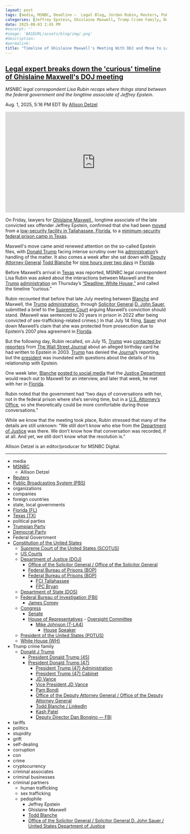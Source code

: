 ```yaml
---
layout: post
tags: [media, MSNBC, Deadline –  Legal Blog, Jordan Rubin, Reuters, Public Broadcasting System (PBS), organizations, companies, foreign countries, state local governments, Florida (FL), Texas (TX), political parties, Trumpian Party, Democrat Party, Federal Government, Constitution of the United States, Supreme Court of the United States (SCOTUS), US Courts, Department of Justice (DOJ), Federal Bureau of Prisons (BOP), Federal Bureau of Prisons (BOP), FCI Tallahassee, FPC Bryan, Department of State (DOS), Federal Bureau of Investigation (FBI), James Comey, Congress, Senate, House of Representatives,  Oversight Committee, Mike Johnson (T-LA4), House Speaker, President of the United States (POTUS), White House (WH), Donald J Trump, President Donald Trump (45), President Donald Trump (47), President Trump (47) Administration, President Trump (47) Cabinet, JD Vance, Vice President JD Vance, Pam Bondi, Office of the Deputy Attorney General / Office of the Deputy Attorney General, Todd Blanche / LinkedIn, Kash Patel, Deputy Director Dan Bongino — FBI, tariffs, politics, stupidity, grift, self-dealing, corruption, con, crime, cryptocurrency, criminal associates, criminal businesses, criminal partners, human trafficking, sex trafficking, pedophile, Jeffrey Epstein, Ghislaine Maxwell]
categories: [Jeffrey Epstein, Ghislaine Maxwell, Trump Crime Family, Donald Trump]
date: 2025-08-03 2:45 PM
#excerpt: ''
#image: 'BASEURL/assets/blog/img/.png'
#description:
#permalink:
title: "Timeline of Ghislaine Maxwell's Meeting With DOJ and Move to Low-Security Prison Questioned"
---
```



## [Legal expert breaks down the 'curious' timeline of Ghislaine Maxwell's DOJ meeting](https://www.msnbc.com/top-stories/latest/timeline-ghislaine-maxwells-doj-meeting-jeffrey-epstein-rcna222528)

*MSNBC legal correspondent Lisa Rubin recaps where things stand between the federal government and the longtime associate of Jeffrey Epstein.*

Aug. 1, 2025, 5:16 PM EDT
By [Allison Detzel](https://www.msnbc.com/author/allison-detzel-ncpn1310186)

<iframe width="560" height="315" src="https://www.youtube.com/embed/DLm4QcW-UYc?si=hMGft2ea5_jGoepH" title="YouTube video player" frameborder="0" allow="accelerometer; autoplay; clipboard-write; encrypted-media; gyroscope; picture-in-picture; web-share" referrerpolicy="strict-origin-when-cross-origin" allowfullscreen></iframe>

On Friday, lawyers for [Ghislaine Maxwell,](https://www.msnbc.com/weekends-with-alex-witt/watch/a-pardon-for-ghislaine-maxwell-would-devastate-epstein-survivors-investigative-news-editor-243890245944), longtime associate of the late convicted sex offender Jeffrey Epstein, confirmed that she had been [moved](https://www.nbcnews.com/politics/justice-department/ghislaine-maxwell-moved-federal-prison-texas-rcna222497) from a [low-security facility in Tallahassee, Florida](https://www.bop.gov/locations/institutions/tal/), to a [minimum-security federal prison camp in Texas](https://www.bop.gov/locations/institutions/bry/).

Maxwell's move came amid renewed attention on the so-called Epstein files, with [Donald Trump](https://www.msnbc.com/donald-trump) facing intense scrutiny over his [administration](https://www.whitehouse.gov/administration/)’s handling of the matter. It also comes a week after she sat down with [Deputy](https://www.justice.gov/dag/) [Attorney General](https://www.justice.gov/,) [Todd Blanche](https://www.justice.gov/dag/) for [nine hours over two days](https://www.nbcnews.com/politics/justice-department/ghislaine-maxwell-justice-department-meetings-rcna221240) in [Florida](https://www.myflorida.gov/).

Before Maxwell’s arrival in [Texas](https://www.texas.gov/) was reported, MSNBC legal correspondent Lisa Rubin was asked about the interactions between Maxwell and the [Trump](https://www.donaldjtrump.com/) [administration](https://www.whitehouse.gov/administration/) on Thursday’s [“Deadline: White House,”](https://www.msnbc.com/deadline-white-house) and called the timeline “curious.”

Rubin recounted that before that late July meeting between [Blanche](https://www.justice.gov/dag/) and Maxwell, the [Trump](https://www.donaldjtrump.com/) [administration](https://www.whitehouse.gov/administration/,), through [Solicitor General](https://www.justice.gov/osg) [D. John Sauer](https://www.justice.gov/osg/staff-profile/solicitor-general-john-sauer), submitted a brief to the [Supreme Court]() arguing Maxwell’s conviction should stand. (Maxwell was sentenced to 20 years in prison in 2022 after being convicted of sex-trafficking-related crimes.) In that July 14 filing, [Sauer](https://www.justice.gov/osg/staff-profile/solicitor-general-john-sauer) shot down Maxwell’s claim that she was protected from prosecution due to Epstein’s 2007 plea agreement in [Florida](https://www.whitehouse.gov/).

But the following day, Rubin recalled, on July 15, [Trump](https://www.donaldjtrump.com/) was [contacted by reporters](https://www.nbcnews.com/politics/donald-trump/trump-sues-wall-street-journals-publisher-reporters-epstein-article-rcna219703) from [The Wall Street Journal](https://www.wsj.com/politics/trump-jeffrey-epstein-birthday-letter-we-have-certain-things-in-common-f918d796?gaa_at=eafs&gaa_n=ASWzDAhrzZRJZRGwT2DXijaxE1QzUDuA_iuYinQNm2xTWBReWcxLu_vncHMR4wwnL4s%3D&gaa_ts=688cffa4&gaa_sig=fg7Ua6lzHc1yHe6MZEkLXpUutU30YwpHWYCpJsiO23VoFjDyNNas8KhlGq57OkJ2nUnEfyKAi10njA0PDmg3Eg%3D%3D) about an alleged birthday card he had written to Epstein in 2003. [Trump](https://www.donaldjtrump.com/) has denied the [Journal](https://www.wsj.com/)’s reporting, but the [president](https://www.whitehouse.gov/) was inundated with questions about the details of his relationship with Epstein.

One week later, [Blanche](https://www.justice.gov/dag/) [posted to social media](https://x.com/DAGToddBlanche](https://www.justice.gov/dag/)/status/1947623916538617946) that the [Justice Department](https://www.justice.gov/) would reach out to Maxwell for an interview, and later that week, he met with her in [Florida](https://www.myflorida.gov/).

Rubin noted that the government had “two days of conversations with her, not in the federal prison where she’s serving time, but in a [U.S. Attorney’s Office](https://www.justice.gov/usao-ndfl), so she theoretically could be more comfortable during those conversations.”

While we know that the meeting took place, Rubin stressed that many of the details are still unknown: “We still don’t know who else from the [Department of Justice](https://www.justice.gov/,) was there. We don’t know how that conversation was recorded, if at all. And yet, we still don’t know what the resolution is.”

Allison Detzel is an editor/producer for MSNBC Digital.

----
- media
- [MSNBC](https://www.msnbc.com/)
    - Allison Detzel
- [Reuters](https://www.reuters.com/)
- [Public Broadcasting System (PBS)](https://www.pbs.org/)
- organizations 
- companies
- foreign countries 
- state, local governments
- [Florida (FL)](https://www.myflorida.gov/)
- [Texas (TX)](https://www.texas.gov/)
- political parties 
- [Trumpian Party](https://www.gop.com/)
- [Democrat Party](https://www.democrats.org/)
- Federal Government 
- [Constitution of the United States](https://constitution.congress.gov/)
    - [Supreme Court of the United States (SCOTUS)](https://www.supremecourt.gov/)
    - [US Courts](https://www.uscourts.gov/)
    - [Department of Justice (DOJ)](https://www.justice.gov/)
        - [Office of the Solicitor General / Office of the Solicitor General](https://www.justice.gov/osg)
        - [Federal Bureau of Prisons (BOP)](https://www.bop.gov/)
        - [Federal Bureau of Prisons (BOP)](https://www.bop.gov/)
            - [FCI Tallahassee](https://www.bop.gov/locations/institutions/tal/)
            - [FPC Bryan](https://www.bop.gov/locations/institutions/bry/)
    - [Department of State (DOS)](https://www.state.gov/)
    - [Federal Bureau of Investigation (FBI)](https://www.fbi.gov/)
        - [James Comey](https://www.fbi.gov/history/directors/james-b-comey)
    - [Congress](https://www.congress.gov/)
        - [Senate](https://www.senate.gov/)
        - [House of Representatives](https://www.house.gov/)
                - [Oversight Committee](https://oversight.house.gov/)
            - [Mike Johnson (T-LA4)](https://mikejohnson.house.gov/)
                - [House](https://www.house.gov/) [Speaker](https://www.speaker.gov/) 
    - [President of the United States (POTUS)](https://www.whitehouse.gov/)
    - [White House (WH)](https://www.whitehouse.gov/)
- Trump crime family 
    - [Donald J Trump](https://www.donaldjtrump.com/)
        - [President Donald Trump (45)](https://trumpwhitehouse.archives.gov/)
        - [President Donald Trump (47)](https://www.whitehouse.gov/administration/donald-j-trump/)
            - [President Trump (47) Administration](https://www.whitehouse.gov/administration/)
            - [President Trump (47) Cabinet](https://www.whitehouse.gov/administration/the-cabinet/)
            - [JD Vance](https://www.linkedin.com/in/jd-vance-770a9047/)
            - [Vice President JD Vance](https://www.whitehouse.gov/administration/jd-vance/)
            - [Pam Bondi](https://www.justice.gov/ag/staff-profile/meet-attorney-general)
            - [Office of the Deputy Attorney General / Office of the Deputy Attorney General](https://www.justice.gov/dag)
            - [Todd Blanche / LinkedIn](https://www.linkedin.com/in/toddblanche/)
            - [Kash Patel](https://www.fbi.gov/about/leadership-and-structure/director-patel)
            - [Deputy Director Dan Bongino — FBI](https://www.fbi.gov/about/leadership-and-structure/deputy-director-dan-bongino)
- tariffs
- politics
- stupidity
- grift
- self-dealing
- corruption
- con
- crime
- cryptocurrency 
- criminal associates
- criminal businesses
- criminal partners
    - human trafficking 
    - sex trafficking 
    - pedophile 
        - Jeffrey Epstein 
        - Ghislaine Maxwell
        - [Todd Blanche](https://www.linkedin.com/in/toddblanche/)
        - [Office of the Solicitor General / Solicitor General D. John Sauer / United States Department of Justice](https://www.justice.gov/osg/staff-profile/solicitor-general-john-sauer)
